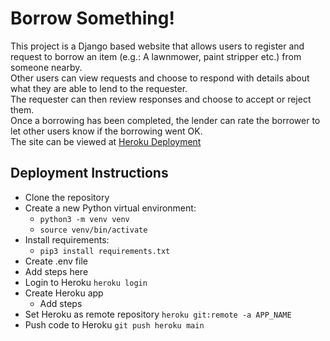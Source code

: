 # Borrow Something!
This project is a Django based website that allows users to register and request to borrow an item (e.g.: A lawnmower, paint stripper etc.) from someone nearby.  
Other users can view requests and choose to respond with details about what they are able to lend to the requester.  
The requester can then review responses and choose to accept or reject them.  
Once a borrowing has been completed, the lender can rate the borrower to let other users know if the borrowing went OK.  
The site can be viewed at [Heroku Deployment](https://borrow-something.herokuapp.com/)

## Deployment Instructions
- Clone the repository
- Create a new Python virtual environment:
  - `python3 -m venv venv`
  - `source venv/bin/activate`
- Install requirements:
  -  `pip3 install requirements.txt`
-  Create .env file
  -  Add steps here
-  Login to Heroku `heroku login`
-  Create Heroku app 
   -  Add steps
-  Set Heroku as remote repository `heroku git:remote -a APP_NAME`
-  Push code to Heroku `git push heroku main`
